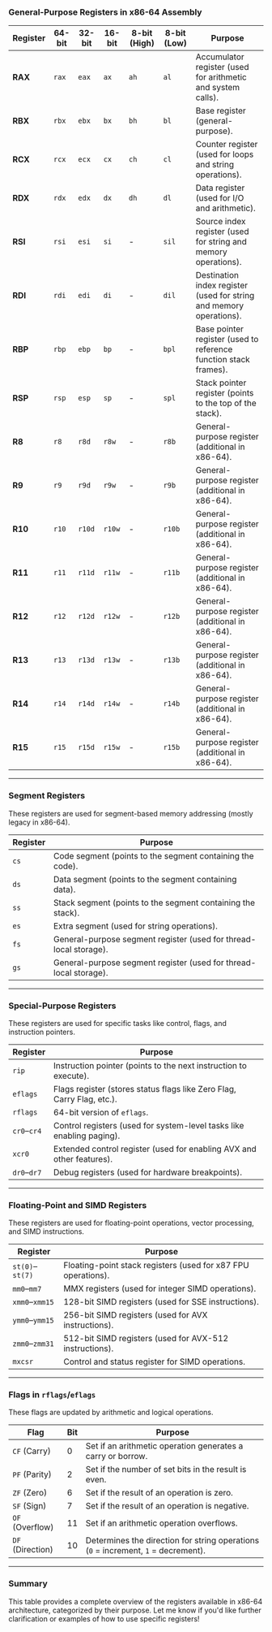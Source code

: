 ### General-Purpose Registers in x86-64 Assembly

| **Register** | **64-bit** | **32-bit** | **16-bit** | **8-bit (High)** | **8-bit (Low)** | **Purpose**                                                                 |
|--------------|------------|------------|------------|------------------|-----------------|-----------------------------------------------------------------------------|
| **RAX**      | `rax`      | `eax`      | `ax`       | `ah`             | `al`            | Accumulator register (used for arithmetic and system calls).               |
| **RBX**      | `rbx`      | `ebx`      | `bx`       | `bh`             | `bl`            | Base register (general-purpose).                                           |
| **RCX**      | `rcx`      | `ecx`      | `cx`       | `ch`             | `cl`            | Counter register (used for loops and string operations).                   |
| **RDX**      | `rdx`      | `edx`      | `dx`       | `dh`             | `dl`            | Data register (used for I/O and arithmetic).                               |
| **RSI**      | `rsi`      | `esi`      | `si`       | -                | `sil`           | Source index register (used for string and memory operations).             |
| **RDI**      | `rdi`      | `edi`      | `di`       | -                | `dil`           | Destination index register (used for string and memory operations).        |
| **RBP**      | `rbp`      | `ebp`      | `bp`       | -                | `bpl`           | Base pointer register (used to reference function stack frames).           |
| **RSP**      | `rsp`      | `esp`      | `sp`       | -                | `spl`           | Stack pointer register (points to the top of the stack).                   |
| **R8**       | `r8`       | `r8d`      | `r8w`      | -                | `r8b`           | General-purpose register (additional in x86-64).                           |
| **R9**       | `r9`       | `r9d`      | `r9w`      | -                | `r9b`           | General-purpose register (additional in x86-64).                           |
| **R10**      | `r10`      | `r10d`     | `r10w`     | -                | `r10b`          | General-purpose register (additional in x86-64).                           |
| **R11**      | `r11`      | `r11d`     | `r11w`     | -                | `r11b`          | General-purpose register (additional in x86-64).                           |
| **R12**      | `r12`      | `r12d`     | `r12w`     | -                | `r12b`          | General-purpose register (additional in x86-64).                           |
| **R13**      | `r13`      | `r13d`     | `r13w`     | -                | `r13b`          | General-purpose register (additional in x86-64).                           |
| **R14**      | `r14`      | `r14d`     | `r14w`     | -                | `r14b`          | General-purpose register (additional in x86-64).                           |
| **R15**      | `r15`      | `r15d`     | `r15w`     | -                | `r15b`          | General-purpose register (additional in x86-64).                           |

---

### **Segment Registers**
These registers are used for segment-based memory addressing (mostly legacy in x86-64).

| **Register** | **Purpose**                                                                 |
|--------------|-----------------------------------------------------------------------------|
| `cs`         | Code segment (points to the segment containing the code).                  |
| `ds`         | Data segment (points to the segment containing data).                      |
| `ss`         | Stack segment (points to the segment containing the stack).                |
| `es`         | Extra segment (used for string operations).                                |
| `fs`         | General-purpose segment register (used for thread-local storage).          |
| `gs`         | General-purpose segment register (used for thread-local storage).          |

---

### **Special-Purpose Registers**
These registers are used for specific tasks like control, flags, and instruction pointers.

| **Register** | **Purpose**                                                                 |
|--------------|-----------------------------------------------------------------------------|
| `rip`        | Instruction pointer (points to the next instruction to execute).           |
| `eflags`     | Flags register (stores status flags like Zero Flag, Carry Flag, etc.).     |
| `rflags`     | 64-bit version of `eflags`.                                                |
| `cr0`–`cr4`  | Control registers (used for system-level tasks like enabling paging).      |
| `xcr0`       | Extended control register (used for enabling AVX and other features).      |
| `dr0`–`dr7`  | Debug registers (used for hardware breakpoints).                           |

---

### **Floating-Point and SIMD Registers**
These registers are used for floating-point operations, vector processing, and SIMD instructions.

| **Register** | **Purpose**                                                                 |
|--------------|-----------------------------------------------------------------------------|
| `st(0)`–`st(7)` | Floating-point stack registers (used for x87 FPU operations).           |
| `mm0`–`mm7`  | MMX registers (used for integer SIMD operations).                          |
| `xmm0`–`xmm15` | 128-bit SIMD registers (used for SSE instructions).                      |
| `ymm0`–`ymm15` | 256-bit SIMD registers (used for AVX instructions).                      |
| `zmm0`–`zmm31` | 512-bit SIMD registers (used for AVX-512 instructions).                  |
| `mxcsr`      | Control and status register for SIMD operations.                           |

---

### **Flags in `rflags`/`eflags`**
These flags are updated by arithmetic and logical operations.

| **Flag**      | **Bit** | **Purpose**                                                                 |
|---------------|---------|-----------------------------------------------------------------------------|
| `CF` (Carry)  | 0       | Set if an arithmetic operation generates a carry or borrow.                |
| `PF` (Parity) | 2       | Set if the number of set bits in the result is even.                       |
| `ZF` (Zero)   | 6       | Set if the result of an operation is zero.                                 |
| `SF` (Sign)   | 7       | Set if the result of an operation is negative.                             |
| `OF` (Overflow)| 11     | Set if an arithmetic operation overflows.                                  |
| `DF` (Direction)| 10    | Determines the direction for string operations (`0` = increment, `1` = decrement). |

---

### **Summary**
This table provides a complete overview of the registers available in x86-64 architecture, categorized by their purpose. Let me know if you'd like further clarification or examples of how to use specific registers!